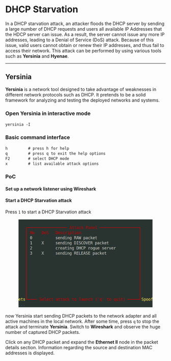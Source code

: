 # DHCP Starvation

In a DHCP starvation attack, an attacker floods the DHCP server by sending a large number of DHCP requests and users all available IP Addresses that the HDCP server can issue. As a result, the server cannot issue any more IP addresses, leading to a Denial of Service (DoS) attack. Because of this issue, valid users cannot obtain or renew their IP addresses, and thus fail to access their network. This attack can be performed by using various tools such as **Yersinia** and **Hyenae**.

***

## Yersinia

**Yersinia** is a network tool designed to take advantage of weaknesses in different network protocols such as DHCP. It pretends to be a solid framework for analyzing and testing the deployed networks and systems.

### Open Yersinia in interactive mode

```
yersinia -I
```

### Basic command interface

```
h         # press h for help
q         # press q to exit the help options
F2        # select DHCP mode 
x         # list available attack options
```

### PoC

#### Set up a network listener using Wireshark

#### Start a DHCP Starvation attack

Press `1` to start a DHCP Starvation attack

<figure><img src="../../../../.gitbook/assets/image (1).png" alt=""><figcaption></figcaption></figure>

now Yersinia start sending DHCP packets to the network adapter and all active machines in the local network. After some time, press `q` to stop the attack and terminate **Yersinia**. Switch to **Wireshark** and observe the huge number of captured DHCP packets.

Click on any DHCP packet and expand the **Ethernet II** node in the packet details section. Information regarding the source and destination MAC addresses is displayed.
